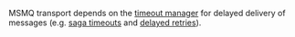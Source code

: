 MSMQ transport depends on the [timeout manager](/nservicebus/messaging/timeout-manager.md) for delayed delivery of messages (e.g. [saga timeouts](/nservicebus/sagas/timeouts.md) and [delayed retries](/nservicebus/recoverability/configure-delayed-retries.md)).